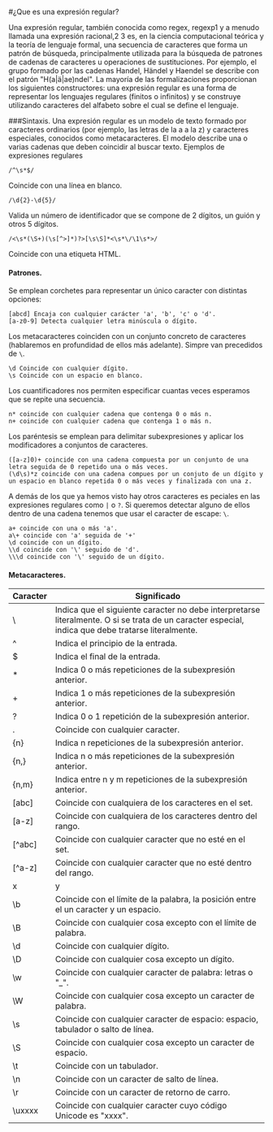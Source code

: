 
#¿Que es una expresión regular?

Una expresión regular, también conocida como regex, regexp1 y a menudo llamada una expresión racional,2 3 es, en la ciencia computacional teórica y la teoría de lenguaje formal, una secuencia de caracteres que forma un patrón de búsqueda, principalmente utilizada para la búsqueda de patrones de cadenas de caracteres u operaciones de sustituciones. Por ejemplo, el grupo formado por las cadenas Handel, Händel y Haendel se describe con el patrón "H(a|ä|ae)ndel". La mayoría de las formalizaciones proporcionan los siguientes constructores: una expresión regular es una forma de representar los lenguajes regulares (finitos o infinitos) y se construye utilizando caracteres del alfabeto sobre el cual se define el lenguaje.


###Sintaxis.
Una expresión regular es un modelo de texto formado por caracteres ordinarios (por ejemplo, las letras de la a a la z) y caracteres especiales, conocidos como metacaracteres. El modelo describe una o varias cadenas que deben coincidir al buscar texto.
Ejemplos de expresiones regulares
```
/^\s*$/
```
Coincide con una línea en blanco.

```
/\d{2}-\d{5}/
```
Valida un número de identificador que se compone de 2 dígitos, un guión y otros 5 dígitos.
```
/<\s*(\S+)(\s[^>]*)?>[\s\S]*<\s*\/\1\s*>/
```
Coincide con una etiqueta HTML.

#### Patrones.

Se emplean corchetes para representar un único caracter con distintas opciones:

	[abcd] Encaja con cualquier carácter 'a', 'b', 'c' o 'd'.
	[a-z0-9] Detecta cualquier letra minúscula o dígito.

Los metacaracteres coinciden con un conjunto concreto de caracteres (hablaremos en profundidad de ellos más adelante). Simpre van precedidos de `\`.

    \d Coincide con cualquier dígito.
	\s Coincide con un espacio en blanco.

Los cuantificadores nos permiten especificar cuantas veces esperamos que se repite una secuencia.

    n* coincide con cualquier cadena que contenga 0 o más n.
	n+ coincide con cualquier cadena que contenga 1 o más n.

Los paréntesis se emplean para delimitar subexpresiones y aplicar los modificadores a conjuntos de caracteres.

	([a-z]0)+ coincide con una cadena compuesta por un conjunto de una letra seguida de 0 repetido una o más veces.
	(\d\s)*z coincide con una cadena compues por un conjuto de un dígito y un espacio en blanco repetida 0 o más veces y finalizada con una z.

A demás de los que ya hemos visto hay otros caracteres es peciales en las expresiones regulares como `|` o `?`. Si queremos detectar alguno de ellos dentro de una cadena tenemos que usar el caracter de escape: `\`.

	a+ coincide con una o más 'a'.
	a\+ coincide con 'a' seguida de '+'
	\d coincide con un dígito.
	\\d coincide con '\' seguido de 'd'.
	\\\d coincide con '\' seguido de un dígito.


#### Metacaracteres.

| Caracter | Significado |
|--------|-----------|
| \ | Indica que el siguiente caracter no debe interpretarse literalmente. O si se trata de un caracter especial, indica que debe tratarse literalmente. |
| ^ | Indica el principio de la entrada. |
| $ | Indica el final de la entrada. |
| * | Indica 0 o más repeticiones de la subexpresión anterior. |
| + | Indica 1 o más repeticiones de la subexpresión anterior. |
| ? | Indica 0 o 1 repetición de la subexpresión anterior. |
| . | Coincide con cualquier caracter. |
| {n} |Indica n repeticiones de la subexpresión anterior. |
| {n,} | Indica n o más repeticiones de la subexpresión anterior. |
| {n,m} | Indica entre n y m repeticiones de la subexpresión anterior. |
| [abc] | Coincide con cualquiera de los caracteres en el set. |
| [a-z] | Coincide con cualquiera de los caracteres dentro del rango. |
| [^abc] | Coincide con cualquier caracter que no esté en el set. |
| [^a-z] | Coincide con cualquier caracter que no esté dentro del rango. |
| x|y | Coincide con la subexpresión "x" o con la subexpresión "y". |
| \b | Coincide con el límite de la palabra, la posición entre el un caracter y un espacio. |
| \B | Coincide con cualquier cosa excepto con el límite de palabra. |
| \d | Coincide con cualquier dígito. |
| \D | Coincide con cualquier cosa excepto un dígito. |
| \w | Coincide con cualquier caracter de palabra: letras o "_". |
| \W | Coincide con cualquier cosa excepto un caracter de palabra. |
| \s | Coincide con cualquier caracter  de espacio: espacio, tabulador o salto de línea. |
| \S | Coincide con cualquier cosa excepto un caracter de espacio. |
| \t | Coincide con un tabulador. |
| \n | Coincide con un caracter de salto de línea. |
| \r | Coincide con un caracter de retorno de carro. |
| \uxxxx | Coincide con cualquier caracter cuyo código Unicode es "xxxx". |
